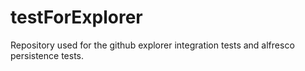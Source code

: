 testForExplorer
===============

Repository used for the github explorer integration tests and alfresco persistence tests.
